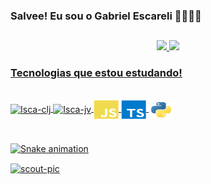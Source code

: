 ### Salvee! Eu sou o Gabriel Escareli 🤜🏻🤛🏻

##
<div align="center">
  <a href="https://github.com/theISCA">
  <img height="150em" src="https://github-readme-stats.vercel.app/api?username=theISCA&show_icons=true&theme=tokyonight&include_all_commits=true&count_private=true"/>
  <img height="150em" src="https://github-readme-stats.vercel.app/api/top-langs/?username=theISCA&layout=compact&langs_count=7&theme=tokyonight"/>
</div>
  
### Tecnologias que estou estudando!
<div style="display: inline_block"><br>
  <img align="center" alt="Isca-clj" height="30" width="40" src="https://cdn.jsdelivr.net/gh/devicons/devicon/icons/clojure/clojure-original.svg">
   <img align="center" alt="Isca-jv" height="30" width="40" src="https://cdn.jsdelivr.net/gh/devicons/devicon/icons/java/java-original.svg">
  <img align="center" alt="Isca-js" height="30" width="40" src="https://raw.githubusercontent.com/devicons/devicon/master/icons/javascript/javascript-plain.svg">
  <img align="center" alt="Isca-ts" height="30" width="40" src="https://raw.githubusercontent.com/devicons/devicon/master/icons/typescript/typescript-plain.svg">
  <img align="center" alt="Isca-py" height="30" width="40" src="https://raw.githubusercontent.com/devicons/devicon/master/icons/python/python-original.svg">
</div>

#
  
<div>
   
   ![Snake animation](https://github.com/theISCA/theISCA/blob/output/github-contribution-grid-snake.svg)
   
 </div>
  
 <div>
  <img align="center" alt="scout-pic" height="60" width="60"
src="https://upload.wikimedia.org/wikipedia/en/thumb/8/87/World_Scout_Emblem_1955.svg/1200px-World_Scout_Emblem_1955.svg.png">    
  </div>  

